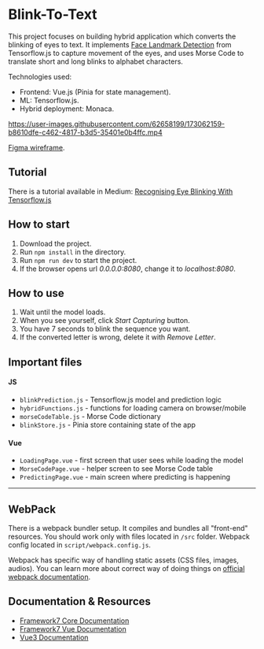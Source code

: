 # Blink-To-Text
This project focuses on building hybrid application which converts the blinking of eyes to text. It implements [Face Landmark Detection](https://github.com/tensorflow/tfjs-models/tree/master/face-landmarks-detection) from Tensorflow.js to capture movement of the eyes, and uses Morse Code to translate short and long blinks to alphabet characters.

Technologies used: 
- Frontend: Vue.js (Pinia for state management).
- ML: Tensorflow.js.
- Hybrid deployment: Monaca.

https://user-images.githubusercontent.com/62658199/173062159-b8610dfe-c462-4817-b3d5-35401e0b4ffc.mp4

[Figma wireframe](https://www.figma.com/file/I5GdkW2B4AzpY0vUUbVp7n/Blinking-to-Text?node-id=0%3A1).  

## Tutorial
There is a tutorial available in Medium: [Recognising Eye Blinking With Tensorflow.js](https://medium.com/the-web-tub/recognising-eye-blinking-with-tensorflow-js-3c02b738850d)

## How to start
1. Download the project.
2. Run `npm install` in the directory.
3. Run `npm run dev` to start the project.
4. If the browser opens url *0.0.0.0:8080*, change it to *localhost:8080*.

## How to use
1. Wait until the model loads.
2. When you see yourself, click *Start Capturing* button.
3. You have 7 seconds to blink the sequence you want.
4. If the converted letter is wrong, delete it with *Remove Letter*.

## Important files
#### JS
- `blinkPrediction.js` - Tensorflow.js model and prediction logic
- `hybridFunctions.js` - functions for loading camera on browser/mobile
- `morseCodeTable.js` - Morse Code dictionary
- `blinkStore.js` - Pinia store containing state of the app

#### Vue
- `LoadingPage.vue` - first screen that user sees while loading the model
- `MorseCodePage.vue` - helper screen to see Morse Code table
- `PredictingPage.vue` - main screen where predicting is happening

---

## WebPack

There is a webpack bundler setup. It compiles and bundles all "front-end" resources. You should work only with files located in `/src` folder. Webpack config located in `script/webpack.config.js`.

Webpack has specific way of handling static assets (CSS files, images, audios). You can learn more about correct way of doing things on [official webpack documentation](https://webpack.js.org/guides/asset-management/).


## Documentation & Resources

* [Framework7 Core Documentation](https://framework7.io/docs/)
* [Framework7 Vue Documentation](https://framework7.io/vue/)
* [Vue3 Documentation](https://v3.vuejs.org/guide/introduction.html)

